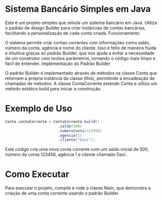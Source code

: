# Sistema Bancário Simples em Java

Este é um projeto simples que simula um sistema bancário em Java. Utiliza o padrão de design Builder para criar instâncias de contas bancárias, facilitando a personalização de cada conta criada.
Funcionamento

O sistema permite criar contas correntes com informações como saldo, número da conta, agência e nome do cliente. Isso é feito de maneira fluída e intuitiva graças ao padrão Builder, que nos ajuda a evitar a necessidade de um construtor com muitos parâmetros, tornando o código mais limpo e fácil de entender.
Implementação do Padrão Builder

O padrão Builder é implementado através de métodos na classe Conta que retornam a própria instância da classe (this), permitindo a encadeação de chamadas de métodos. A classe ContaCorrente estende Conta e utiliza um método estático build para iniciar a construção.
# Exemplo de Uso

```java
Conta contaCorrente = ContaCorrente.build()
                        .saldo(500)
                        .numeroConta(123456)
                        .agencia(1)
                        .cliente("Davi");
```

Este código cria uma nova conta corrente com um saldo inicial de 500, número da conta 123456, agência 1 e cliente chamado Davi.

# Como Executar

Para executar o projeto, compile e rode a classe Main, que demonstra a criação de uma conta corrente usando o padrão Builder.

